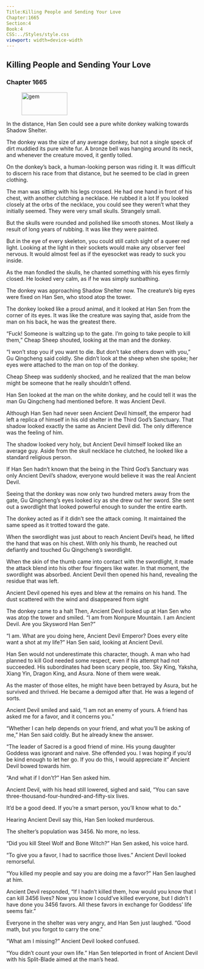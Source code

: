 ```yaml
---
Title:Killing People and Sending Your Love 
Chapter:1665 
Section:4 
Book:4 
CSS:../Styles/style.css 
viewport: width=device-width
---
```

  
## Killing People and Sending Your Love
### Chapter 1665
  
<figure>
	<img src="../Images/gem.gif" alt="gem" id="gem" width="120" height="60" />
</figure>
  

  
In the distance, Han Sen could see a pure white donkey walking towards Shadow Shelter.

The donkey was the size of any average donkey, but not a single speck of dirt muddied its pure white fur. A bronze bell was hanging around its neck, and whenever the creature moved, it gently tolled.

On the donkey’s back, a human-looking person was riding it. It was difficult to discern his race from that distance, but he seemed to be clad in green clothing.

The man was sitting with his legs crossed. He had one hand in front of his chest, with another clutching a necklace. He rubbed it a lot If you looked closely at the orbs of the necklace, you could see they weren’t what they initially seemed. They were very small skulls. Strangely small.

But the skulls were rounded and polished like smooth stones. Most likely a result of long years of rubbing. It was like they were painted.

But in the eye of every skeleton, you could still catch sight of a queer red light. Looking at the light in their sockets would make any observer feel nervous. It would almost feel as if the eyesocket was ready to suck you inside.

As the man fondled the skulls, he chanted something with his eyes firmly closed. He looked very calm, as if he was simply sunbathing.

The donkey was approaching Shadow Shelter now. The creature’s big eyes were fixed on Han Sen, who stood atop the tower.

The donkey looked like a proud animal, and it looked at Han Sen from the corner of its eyes. It was like the creature was saying that, aside from the man on his back, he was the greatest there.

“Fuck! Someone is waltzing up to the gate. I’m going to take people to kill them,” Cheap Sheep shouted, looking at the man and the donkey.

“I won’t stop you if you want to die. But don’t take others down with you,” Gu Qingcheng said coldly. She didn’t look at the sheep when she spoke; her eyes were attached to the man on top of the donkey.

Cheap Sheep was suddenly shocked, and he realized that the man below might be someone that he really shouldn’t offend.

Han Sen looked at the man on the white donkey, and he could tell it was the man Gu Qingcheng had mentioned before. It was Ancient Devil.

Although Han Sen had never seen Ancient Devil himself, the emperor had left a replica of himself in his old shelter in the Third God’s Sanctuary. That shadow looked exactly the same as Ancient Devil did. The only difference was the feeling of him.

The shadow looked very holy, but Ancient Devil himself looked like an average guy. Aside from the skull necklace he clutched, he looked like a standard religious person.

If Han Sen hadn’t known that the being in the Third God’s Sanctuary was only Ancient Devil’s shadow, everyone would believe it was the real Ancient Devil.

Seeing that the donkey was now only two hundred meters away from the gate, Gu Qingcheng’s eyes looked icy as she drew out her sword. She sent out a swordlight that looked powerful enough to sunder the entire earth.

The donkey acted as if it didn’t see the attack coming. It maintained the same speed as it trotted toward the gate.

When the swordlight was just about to reach Ancient Devil’s head, he lifted the hand that was on his chest. With only his thumb, he reached out defiantly and touched Gu Qingcheng’s swordlight.

When the skin of the thumb came into contact with the swordlight, it made the attack blend into his other four fingers like water. In that moment, the swordlight was absorbed. Ancient Devil then opened his hand, revealing the residue that was left.

Ancient Devil opened his eyes and blew at the remains on his hand. The dust scattered with the wind and disappeared from sight

The donkey came to a halt Then, Ancient Devil looked up at Han Sen who was atop the tower and smiled. “I am from Nonpure Mountain. I am Ancient Devil. Are you Skysword Han Sen?”

“I am. What are you doing here, Ancient Devil Emperor? Does every elite want a shot at my life?” Han Sen said, looking at Ancient Devil.

Han Sen would not underestimate this character, though. A man who had planned to kill God needed some respect, even if his attempt had not succeeded. His subordinates had been scary people, too. Sky King, Yaksha, Xiang Yin, Dragon King, and Asura. None of them were weak.

As the master of those elites, he might have been betrayed by Asura, but he survived and thrived. He became a demigod after that. He was a legend of sorts.

Ancient Devil smiled and said, “I am not an enemy of yours. A friend has asked me for a favor, and it concerns you.”

“Whether I can help depends on your friend, and what you’ll be asking of me,” Han Sen said coldly. But he already knew the answer.

“The leader of Sacred is a good friend of mine. His young daughter Goddess was ignorant and naive. She offended you. I was hoping if you’d be kind enough to let her go. If you do this, I would appreciate it” Ancient Devil bowed towards him.

“And what if I don’t?” Han Sen asked him.

Ancient Devil, with his head still lowered, sighed and said, “You can save three-thousand-four-hundred-and-fifty-six lives.

It’d be a good deed. If you’re a smart person, you’ll know what to do.”

Hearing Ancient Devil say this, Han Sen looked murderous.

The shelter’s population was 3456. No more, no less.

“Did you kill Steel Wolf and Bone Witch?” Han Sen asked, his voice hard.

“To give you a favor, I had to sacrifice those lives.” Ancient Devil looked remorseful.

“You killed my people and say you are doing me a favor?” Han Sen laughed at him.

Ancient Devil responded, “If I hadn’t killed them, how would you know that I can kill 3456 lives? Now you know I could’ve killed everyone, but I didn’t I have done you 3456 favors. All these favors in exchange for Goddess’ life seems fair.”

Everyone in the shelter was very angry, and Han Sen just laughed. “Good math, but you forgot to carry the one.”

“What am I missing?” Ancient Devil looked confused.

“You didn’t count your own life.” Han Sen teleported in front of Ancient Devil with his Split-Blade aimed at the man’s head.